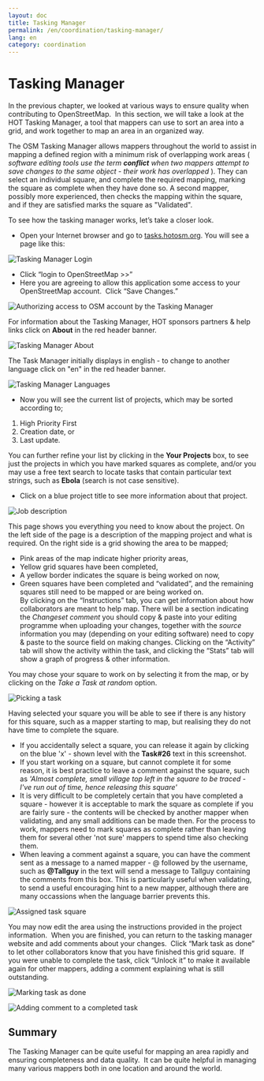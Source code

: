 ```yaml
---
layout: doc
title: Tasking Manager
permalink: /en/coordination/tasking-manager/
lang: en
category: coordination
---
```


Tasking Manager
===============

In the previous chapter, we looked at various ways to ensure quality
when contributing to OpenStreetMap.  In this section, we will take a
look at the HOT Tasking Manager, a tool that mappers can use to sort an
area into a grid, and work together to map an area in an organized way.

The OSM Tasking Manager allows mappers throughout the world to assist in mapping a defined region with a minimum risk of overlapping work areas ( *software editing tools use the term **conflict** when two mappers attempt to save changes to the same object - their work has overlapped* ). They can select an individual square, and complete the required mapping, marking the square as complete when they have done so. A second mapper, possibly more experienced, then checks the mapping within the square, and if they are satisfied marks the square as "Validated". 

To see how the tasking manager works, let’s take a closer look.

-   Open your Internet browser and go to
    [tasks.hotosm.org](http://tasks.hotosm.org). You will see a page
    like this:

![Tasking Manager Login][]

-   Click “login to OpenStreetMap \>\>”
-   Here you are agreeing to allow this application some access to your
    OpenStreetMap account.  Click “Save Changes.”

![Authorizing access to OSM account by the Tasking Manager][]

For information about the Tasking Manager, HOT sponsors partners & help links click on **About** in the red header banner.

![Tasking Manager About][]

The Task Manager initially displays in english - to change to another language click on "en" in the red header banner.

![Tasking Manager Languages][]

-   Now you will see the current list of projects, which may be sorted according to;  

 1. High Priority First
 2. Creation date, or
 3. Last update.

You can further refine your list by clicking in the **Your Projects** box, to see just the projects in which you have marked squares as complete, and/or you may use a free text search to locate tasks that contain particular text strings, such as **Ebola** (search is not case sensitive).

-   Click on a blue project title to see more information about that project.

![Job description][]

This page shows you everything you need to know about the project. On the left side of the page is a description of the mapping project and what is required. On the right side is a grid showing the area to be mapped;  
* Pink areas of the map indicate higher priority areas,  
* Yellow grid squares have been completed,  
* A yellow border indicates the square is being worked on now,  
* Green squares have been completed and “validated”, and the remaining squares still need to be mapped or are being worked on.  
By clicking on the “Instructions” tab, you can get information about how collaborators are meant to help map. There will be a section indicating the *Changeset comment* you should copy & paste into your editing programme when uploading your changes, together with the *source* information you may (depending on your editing software) need to copy & paste to the source field on making changes. Clicking on the “Activity” tab will show the activity within the task, and clicking the “Stats” tab will show a graph of progress & other information.  

You may chose your square to work on by selecting it from the map, or by clicking on the *Take a Task at random* option.

![Picking a task][]

Having selected your square you will be able to see if there is any history for this square, such as a mapper starting to map, but realising they do not have time to complete the square.  
* If you accidentally select a square, you can release it again by clicking on the blue 'x' - shown level with the **Task#26** text in this screenshot.  
* If you start working on a square, but cannot complete it for some reason, it is best practice to leave a comment against the square, such as *'Almost complete, small village top left in the square to be traced - I've run out of time, hence releasing this square'*  
* It is very difficult to be completely certain that you have completed a square - however it is acceptable to mark the square as complete if you are fairly sure - the contents will be checked by another mapper when validating, and any small additions can be made then. For the process to work, mappers need to mark squares as complete rather than leaving them for several other 'not sure' mappers to spend time also checking them.   
* When leaving a comment against a square, you can have the comment sent as a message to a named mapper - @ followed by the username, such as **@Tallguy** in the text will send a message to Tallguy containing the comments from this box. This is particularly useful when validating, to send a useful encouraging hint to a new mapper, although there are many occassions when the language barrier prevents this.

![Assigned task square][]

You may now edit the area using the instructions provided in the project information.  When you are finished, you can return to the tasking manager website and add comments about your changes.  Click “Mark task as done” to let other collaborators know that you have finished this grid square.  If you were unable to complete the task, click “Unlock it” to make it available again for other mappers, adding a comment explaining what is still outstanding.

![Marking task as done][]

![Adding comment to a completed task][]


Summary
------------------

The Tasking Manager can be quite useful for mapping an area rapidly and
ensuring completeness and data quality.  It can be quite helpful in
managing many various mappers both in one location and around the world.

[Tasking Manager Login]: /images/en/coordination/tasking_manager/tasking_manager_image01.png
[Authorizing access to OSM account by the Tasking Manager]: /images/en/coordination/tasking_manager/tasking_manager_image03.png
[Tasking Manager About]: /images/en/coordination/tasking_manager/tasking_manager_image011.png
[Job description]: /images/en/coordination/tasking_manager/tasking_manager_image04.png
[Picking a task]: /images/en/coordination/tasking_manager/tasking_manager_image05.png
[Assigned task square]: /images/en/coordination/tasking_manager/tasking_manager_image06.png
[Marking task as done]: /images/en/coordination/tasking_manager/tasking_manager_image10.png
[Adding comment to a completed task]: /images/en/coordination/tasking_manager/tasking_manager_image03.png
[Tasking Manager Languages]: /images/en/coordination/tasking_manager/tasking_manager_image012.png

